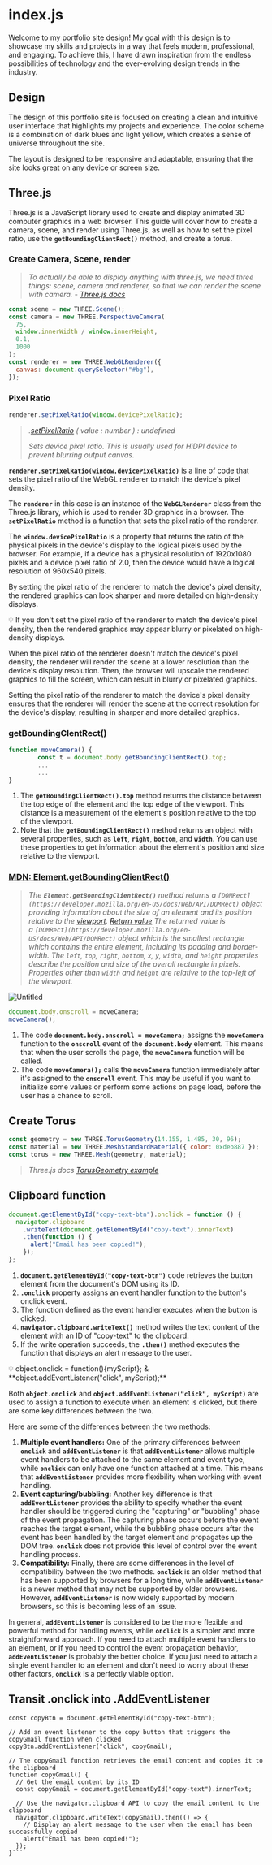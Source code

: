 # index.js

Welcome to my portfolio site design! My goal with this design is to showcase my skills and projects in a way that feels modern, professional, and engaging. To achieve this, I have drawn inspiration from the endless possibilities of technology and the ever-evolving design trends in the industry.

## **Design**

The design of this portfolio site is focused on creating a clean and intuitive user interface that highlights my projects and experience. The color scheme is a combination of dark blues and light yellow, which creates a sense of universe throughout the site.

The layout is designed to be responsive and adaptable, ensuring that the site looks great on any device or screen size.

## Three.js

Three.js is a JavaScript library used to create and display animated 3D computer graphics in a web browser. This guide will cover how to create a camera, scene, and render using Three.js, as well as how to set the pixel ratio, use the **`getBoundingClientRect()`** method, and create a torus.

### Create Camera, Scene, render

> *To actually be able to display anything with three.js, we need three things: scene, camera and renderer, so that we can render the scene with camera. - [Three.js docs](https://threejs.org/docs/index.html#manual/en/introduction/Creating-a-scene)*
> 

```jsx
const scene = new THREE.Scene();
const camera = new THREE.PerspectiveCamera(
  75,
  window.innerWidth / window.innerHeight,
  0.1,
  1000
);
const renderer = new THREE.WebGLRenderer({
  canvas: document.querySelector("#bg"),
});
```

### Pixel Ratio

```jsx
renderer.setPixelRatio(window.devicePixelRatio);
```

> *.[setPixelRatio](https://threejs.org/docs/index.html#api/en/renderers/WebGLRenderer.setPixelRatio) ( value : number ) : undefined*
> 
> 
> *Sets device pixel ratio. This is usually used for HiDPI device to prevent blurring output canvas.*
> 

**`renderer.setPixelRatio(window.devicePixelRatio)`** is a line of code that sets the pixel ratio of the WebGL renderer to match the device's pixel density.

The **`renderer`** in this case is an instance of the **`WebGLRenderer`** class from the Three.js library, which is used to render 3D graphics in a browser. The **`setPixelRatio`** method is a function that sets the pixel ratio of the renderer.

The **`window.devicePixelRatio`** is a property that returns the ratio of the physical pixels in the device's display to the logical pixels used by the browser. For example, if a device has a physical resolution of 1920x1080 pixels and a device pixel ratio of 2.0, then the device would have a logical resolution of 960x540 pixels.

By setting the pixel ratio of the renderer to match the device's pixel density, the rendered graphics can look sharper and more detailed on high-density displays.

<aside>
💡 If you don't set the pixel ratio of the renderer to match the device's pixel density, then the rendered graphics may appear blurry or pixelated on high-density displays.

When the pixel ratio of the renderer doesn't match the device's pixel density, the renderer will render the scene at a lower resolution than the device's display resolution. Then, the browser will upscale the rendered graphics to fill the screen, which can result in blurry or pixelated graphics.

Setting the pixel ratio of the renderer to match the device's pixel density ensures that the renderer will render the scene at the correct resolution for the device's display, resulting in sharper and more detailed graphics.

</aside>

### getBoundingClentRect()

```jsx
function moveCamera() {
		const t = document.body.getBoundingClientRect().top;
		...
		...
}
```

1. The **`getBoundingClientRect().top`** method returns the distance between the top edge of the element and the top edge of the viewport. This distance is a measurement of the element's position relative to the top of the viewport.
2. Note that the **`getBoundingClientRect()`** method returns an object with several properties, such as **`left`**, **`right`**, **`bottom`**, and **`width`**. You can use these properties to get information about the element's position and size relative to the viewport.

### [MDN: Element.getBoundingClientRect()](https://developer.mozilla.org/en-US/docs/Web/API/Element/getBoundingClientRect)

> *The **`Element.getBoundingClientRect()`** method returns a `[DOMRect](https://developer.mozilla.org/en-US/docs/Web/API/DOMRect)` object providing information about the size of an element and its position relative to the [viewport](https://developer.mozilla.org/en-US/docs/Glossary/Viewport).*
[*Return value*](https://developer.mozilla.org/en-US/docs/Web/API/Element/getBoundingClientRect#return_value)
*The returned value is a `[DOMRect](https://developer.mozilla.org/en-US/docs/Web/API/DOMRect)` object which is the smallest rectangle which contains the entire element, including its padding and border-width. The `left`, `top`, `right`, `bottom`, `x`, `y`, `width`, and `height` properties describe the position and size of the overall rectangle in pixels. Properties other than `width` and `height` are relative to the top-left of the viewport.*
> 

![Untitled](https://s3-us-west-2.amazonaws.com/secure.notion-static.com/95c96675-60c4-4b9b-952a-1c25db0d1adc/Untitled.png)

```jsx
document.body.onscroll = moveCamera;
moveCamera();
```

1. The code **`document.body.onscroll = moveCamera;`** assigns the **`moveCamera`** function to the **`onscroll`** event of the **`document.body`** element. This means that when the user scrolls the page, the **`moveCamera`** function will be called.
2. The code **`moveCamera();`** calls the **`moveCamera`** function immediately after it's assigned to the **`onscroll`** event. This may be useful if you want to initialize some values or perform some actions on page load, before the user has a chance to scroll.

## Create Torus

```jsx
const geometry = new THREE.TorusGeometry(14.155, 1.485, 30, 96);
const material = new THREE.MeshStandardMaterial({ color: 0xdeb887 });
const torus = new THREE.Mesh(geometry, material);
```

> *Three.js docs [TorusGeometry example](https://threejs.org/docs/index.html?q=torus#api/en/geometries/TorusGeometry)*
> 

## Clipboard function

```jsx
document.getElementById("copy-text-btn").onclick = function () {
  navigator.clipboard
    .writeText(document.getElementById("copy-text").innerText)
    .then(function () {
      alert("Email has been copied!");
    });
};
```

1. **`document.getElementById("copy-text-btn")`** code retrieves the button element from the document's DOM using its ID.
2. **`.onclick`** property assigns an event handler function to the button's onclick event.
3. The function defined as the event handler executes when the button is clicked.
4. **`navigator.clipboard.writeText()`** method writes the text content of the element with an ID of "copy-text" to the clipboard.
5. If the write operation succeeds, the **`.then()`** method executes the function that displays an alert message to the user.

<aside>
💡 object.onclick = function(){myScript}; & **object.addEventListener("click", myScript);**

Both **`object.onclick`** and **`object.addEventListener("click", myScript)`** are used to assign a function to execute when an element is clicked, but there are some key differences between the two.

Here are some of the differences between the two methods:

1. **Multiple event handlers:** One of the primary differences between **`onclick`** and **`addEventListener`** is that **`addEventListener`** allows multiple event handlers to be attached to the same element and event type, while **`onclick`** can only have one function attached at a time. This means that **`addEventListener`** provides more flexibility when working with event handling.
2. **Event capturing/bubbling:** Another key difference is that **`addEventListener`** provides the ability to specify whether the event handler should be triggered during the "capturing" or "bubbling" phase of the event propagation. The capturing phase occurs before the event reaches the target element, while the bubbling phase occurs after the event has been handled by the target element and propagates up the DOM tree. **`onclick`** does not provide this level of control over the event handling process.
3. **Compatibility:** Finally, there are some differences in the level of compatibility between the two methods. **`onclick`** is an older method that has been supported by browsers for a long time, while **`addEventListener`** is a newer method that may not be supported by older browsers. However, **`addEventListener`** is now widely supported by modern browsers, so this is becoming less of an issue.

In general, **`addEventListener`** is considered to be the more flexible and powerful method for handling events, while **`onclick`** is a simpler and more straightforward approach. If you need to attach multiple event handlers to an element, or if you need to control the event propagation behavior, **`addEventListener`** is probably the better choice. If you just need to attach a single event handler to an element and don't need to worry about these other factors, **`onclick`** is a perfectly viable option.

</aside>

## Transit .onclick into .AddEventListener
```// Get the copy button element by its ID
const copyBtn = document.getElementById("copy-text-btn");

// Add an event listener to the copy button that triggers the copyGmail function when clicked
copyBtn.addEventListener("click", copyGmail);

// The copyGmail function retrieves the email content and copies it to the clipboard
function copyGmail() {
  // Get the email content by its ID
  const copyGmail = document.getElementById("copy-text").innerText;

  // Use the navigator.clipboard API to copy the email content to the clipboard
  navigator.clipboard.writeText(copyGmail).then(() => {
    // Display an alert message to the user when the email has been successfully copied
    alert("Email has been copied!");
  });
}```

